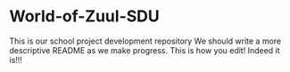 # World-of-Zuul-SDU
This is our school project development repository
We should write a more descriptive README as we make progress.
This is how you edit!
Indeed it is!!!
